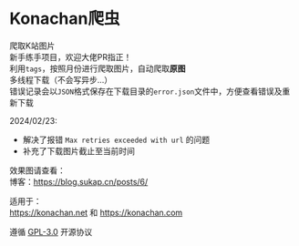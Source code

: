 # Konachan爬虫

爬取K站图片  
新手练手项目，欢迎大佬PR指正！  
利用``tags``，按照月份进行爬取图片，自动爬取**原图**  
多线程下载（不会写异步...）  
错误记录会以``JSON``格式保存在下载目录的``error.json``文件中，方便查看错误及重新下载  

2024/02/23:   
* 解决了报错 ``Max retries exceeded with url`` 的问题  
* 补充了下载图片截止至当前时间  

效果图请查看：  
博客：<https://blog.sukap.cn/posts/6/>

适用于：  
 <https://konachan.net> 和 <https://konachan.com> 

遵循 [GPL-3.0](https://opensource.org/license/gpl-3-0/) 开源协议
